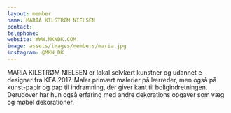 ```yaml
---
layout: member
name: MARIA KILSTRØM NIELSEN
contact:
telephone:
website: WWW.MKNDK.COM
image: assets/images/members/maria.jpg
instagram: @MKN_DK
---
```

MARIA KILSTRØM NIELSEN
er lokal selvlært kunstner og udannet e-designer fra KEA 2017. Maler primært malerier på lærreder, men også på kunst-papir og pap til indramning, der giver kant til boligindretningen. Derudover har hun også erfaring med andre dekorations opgaver som væg og møbel dekorationer.
